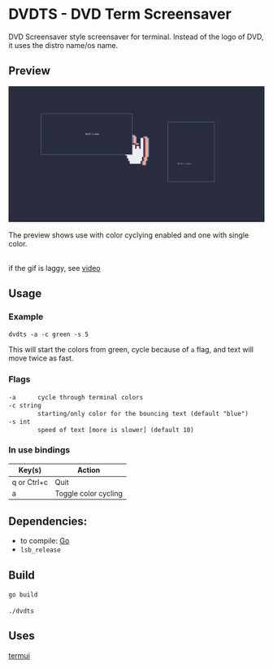 # DVDTS - DVD Term Screensaver

DVD Screensaver style screensaver for terminal.
Instead of the logo of DVD, it uses the distro name/os name.

## Preview

![preview gif](readme_assets/dvdts.gif)

The preview shows use with color cyclying enabled and one with single color.<br><br>

if the gif is laggy, see [video](readme_assets/dvdts.mp4)

## Usage

### Example
```
dvdts -a -c green -s 5
```
This will start the colors from green, cycle because of `a` flag, and text will move twice as fast.

### Flags
```
-a      cycle through terminal colors
-c string
        starting/only color for the bouncing text (default "blue")
-s int
        speed of text [more is slower] (default 10)
```

### In use bindings
|Key(s)     |Action    |
|-----------|----------|
|q or Ctrl+c|Quit      |
|a|Toggle color cycling|

## Dependencies:
- to compile: [Go](https://golang.org/)
- `lsb_release`

## Build
```
go build

./dvdts
```

## Uses
[termui](https://github.com/gizak/termui)